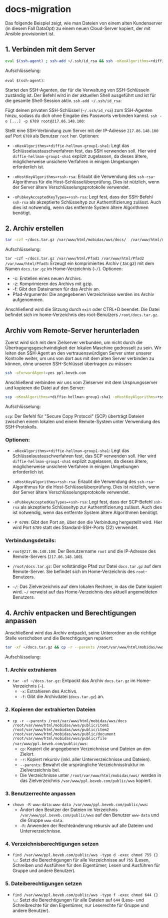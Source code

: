 # docs-migration
Das folgende Beispiel zeigt, wie man Dateien von einem alten Kundenserver (in diesem Fall DataOpt) zu einem neuen Cloud-Server kopiert, der mit Ansible provisioniert ist.
## 1. Verbinden mit dem Server
```bash
eval $(ssh-agent) ; ssh-add ~/.ssh/id_rsa && ssh -oKexAlgorithms=+diffie-hellman-group1-sha1 -oHostKeyAlgorithms=+ssh-rsa -oPubkeyAcceptedKeyTypes=+ssh-rsa -p 6789 root@217.86.148.100
```
Aufschlüsselung:

`eval $(ssh-agent)`:

Startet den SSH-Agenten, der für die Verwaltung von SSH-Schlüsseln zuständig ist. Der Befehl wird in der aktuellen Shell ausgeführt und ist für die gesamte Shell-Session aktiv.
`ssh-add ~/.ssh/id_rsa`:

Fügt deinen privaten SSH-Schlüssel (`~/.ssh/id_rsa`) zum SSH-Agenten hinzu, sodass du dich ohne Eingabe des Passworts verbinden kannst.
`ssh -o [...] -p 6789 root@217.86.148.100`:

Stellt eine SSH-Verbindung zum Server mit der IP-Adresse `217.86.148.100` auf Port `6789` als Benutzer `root` her.
Optionen:
- `-oKexAlgorithms=+diffie-hellman-group1-sha1`: 
  Legt das Schlüsselaustauschverfahren fest, das SSH verwenden soll. Hier wird `diffie-hellman-group1-sha1` explizit zugelassen, da dieses ältere, möglicherweise unsichere Verfahren in einigen Umgebungen erforderlich ist.

- `-oHostKeyAlgorithms=+ssh-rsa`: 
  Erlaubt die Verwendung des `ssh-rsa`-Algorithmus für die Host-Schlüsselüberprüfung. Dies ist nützlich, wenn der Server ältere Verschlüsselungsprotokolle verwendet.

- `-oPubkeyAcceptedKeyTypes=+ssh-rsa`: 
  Legt fest, dass der SSH-Befehl `ssh-rsa` als akzeptierte Schlüsseltyp zur Authentifizierung zulässt. Auch dies ist notwendig, wenn das entfernte System ältere Algorithmen benötigt.

## 2. Archiv erstellen
```bash
tar -czf ~/docs.tar.gz /var/www/html/mobidas/wws/docs/  /var/www/html/mobidas/wws/public/document/ /var/www/html/mobidas/wws/public/file/ /var/www/html/mobidas/wws/public/item1/ /var/www/html/mobidas/wws/public/item2
```
Aufschlüsselung:

`tar -czf ~/docs.tar.gz /var/www/html/Pfad1 /var/www/html/Pfad2 /var/www/html/Pfad3`:
Erzeugt ein komprimiertes Archiv (.tar.gz) mit dem Namen `docs.tar.gz` im Home-Verzeichnis (`~/`).
Optionen:
- -c: Erstellen eines neuen Archivs.
- -z: Komprimieren des Archivs mit gzip.
- -f: Gibt den Dateinamen für das Archiv an.
- Pfad-Argumente: Die angegebenen Verzeichnisse werden ins Archiv aufgenommen.

Anschließend wird die Sitzung durch `exit` oder CTRL+D beendet. Die Datei befindet sich im home-Verzeichnis des root-Benutzers `/root/docs.tar.gz`.

## Archiv vom Remote-Server herunterladen
Zuerst wird sich mit dem Zielserver verbunden, um nicht durch die Übertragungsgeschwindigkeit der lokalen Maschine gedrosselt zu sein. Wir leiten den SSH-Agent an den vertrauenswürdigen Server unter unserer Kontrolle weiter, um uns von dort aus mit dem alten Server verbinden zu können, ohne unseren SSH-Schlüssel übertragen zu müssen:
```bash
ssh -oForwardAgent=yes ppl.beveb.com
```
Anschließend verbinden wir uns vom Zielserver mit dem Ursprungsserver und kopieren die Datei auf den Server:
```bash
scp -oKexAlgorithms=+diffie-hellman-group1-sha1 -oHostKeyAlgorithms=+ssh-rsa -oPubkeyAcceptedKeyTypes=+ssh-rsa -P 6789 root@217.86.148.100:/root/docs.tar.gz ~/
```

Aufschlüsselung:

`scp`: Der Befehl für "Secure Copy Protocol" (SCP) überträgt Dateien zwischen einem lokalen und einem Remote-System unter Verwendung des SSH-Protokolls.

### Optionen:

- `-oKexAlgorithms=+diffie-hellman-group1-sha1`: 
  Legt das Schlüsselaustauschverfahren fest, das SCP verwenden soll. Hier wird `diffie-hellman-group1-sha1` explizit zugelassen, da dieses ältere, möglicherweise unsichere Verfahren in einigen Umgebungen erforderlich ist.

- `-oHostKeyAlgorithms=+ssh-rsa`: 
  Erlaubt die Verwendung des `ssh-rsa`-Algorithmus für die Host-Schlüsselüberprüfung. Dies ist nützlich, wenn der Server ältere Verschlüsselungsprotokolle verwendet.

- `-oPubkeyAcceptedKeyTypes=+ssh-rsa`: 
  Legt fest, dass der SCP-Befehl `ssh-rsa` als akzeptierte Schlüsseltyp zur Authentifizierung zulässt. Auch dies ist notwendig, wenn das entfernte System ältere Algorithmen benötigt.

- `-P 6789`: 
  Gibt den Port an, über den die Verbindung hergestellt wird. Hier wird Port `6789` statt des Standard-SSH-Ports (22) verwendet.

### Verbindungsdetails:

- `root@217.86.148.100`: 
  Der Benutzername `root` und die IP-Adresse des Remote-Servers (`217.86.148.100`).

- `/root/docs.tar.gz`: 
  Der vollständige Pfad zur Datei `docs.tar.gz` auf dem Remote-Server. Sie befindet sich im Home-Verzeichnis des `root`-Benutzers.

- `~/`: 
  Das Zielverzeichnis auf dem lokalen Rechner, in das die Datei kopiert wird. `~/` verweist auf das Home-Verzeichnis des aktuell angemeldeten Benutzers.

## 4. Archiv entpacken und Berechtigungen anpassen
Anschließend wird das Archiv entpackt, seine Unterordner an die richtige Stelle verschoben und die Berechtigungen repariert:
```bash
tar -xf ~/docs.tar.gz && cp -r --parents /root/var/www/html/mobidas/wws/docs /root/var/www/html/mobidas/wws/public/item1 /root/var/www/html/mobidas/wws/public/item2 /root/var/www/html/mobidas/wws/public/document /root/var/www/html/mobidas/wws/public/file /var/www/ppl.beveb.com/public/wws && chown -R www-data:www-data /var/www/ppl.beveb.com/public/wws && find /var/www/ppl.beveb.com/public/wws -type f -exec chmod 644 {} \;
```

Aufschlüsselung:

### 1. Archiv extrahieren
- `tar -xf ~/docs.tar.gz`: Entpackt das Archiv `docs.tar.gz` im Home-Verzeichnis (`~`).
  - `-x`: Extrahieren des Archivs.
  - `-f`: Gibt die Archivdatei (`docs.tar.gz`) an.

### 2. Kopieren der extrahierten Dateien
- `cp -r --parents /root/var/www/html/mobidas/wws/docs /root/var/www/html/mobidas/wws/public/item1 /root/var/www/html/mobidas/wws/public/item2 /root/var/www/html/mobidas/wws/public/document /root/var/www/html/mobidas/wws/public/file /var/www/ppl.beveb.com/public/wws`:
  - `cp`: Kopiert die angegebenen Verzeichnisse und Dateien an den Zielort.
  - `-r`: Kopiert rekursiv (inkl. aller Unterverzeichnisse und Dateien).
  - `--parents`: Bewahrt die ursprüngliche Verzeichnisstruktur im Zielverzeichnis bei.
  - Die Verzeichnisse unter `/root/var/www/html/mobidas/wws/` werden in das Zielverzeichnis `/var/www/ppl.beveb.com/public/wws` kopiert.

### 3. Benutzerrechte anpassen
- `chown -R www-data:www-data /var/www/ppl.beveb.com/public/wws`: 
  - Ändert den Besitzer der Dateien im Verzeichnis `/var/www/ppl.beveb.com/public/wws` auf den Benutzer `www-data` und die Gruppe `www-data`.
  - `-R`: Anwenden der Rechteänderung rekursiv auf alle Dateien und Unterverzeichnisse.

### 4. Verzeichnisberechtigungen setzen
- `find /var/www/ppl.beveb.com/public/wws -type d -exec chmod 755 {} \;`: Setzt die Berechtigungen für alle Verzeichnisse auf `755` (Lesen, Schreiben und Ausführen für den Eigentümer; Lesen und Ausführen für Gruppe und andere Benutzer).

### 5. Dateiberechtigungen setzen
- `find /var/www/ppl.beveb.com/public/wws -type f -exec chmod 644 {} \;`: Setzt die Berechtigungen für alle Dateien auf `644` (Lese- und Schreibrechte für den Eigentümer, nur Leserechte für Gruppe und andere Benutzer).
